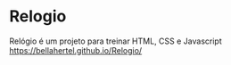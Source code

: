 # Relogio
Relógio é um projeto para treinar HTML, CSS e Javascript <br>
https://bellahertel.github.io/Relogio/
